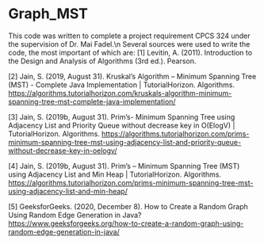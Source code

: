 # Graph_MST
This code was written to complete a project requirement CPCS 324 under the supervision of Dr. Mai Fadel.\n
Several sources were used to write the code, the most important of which are:
[1] Levitin, A. (2011). Introduction to the Design and Analysis of Algorithms (3rd ed.). Pearson.

[2] Jain, S. (2019, August 31). Kruskal’s Algorithm – Minimum Spanning Tree (MST) - Complete Java Implementation | TutorialHorizon. Algorithms. https://algorithms.tutorialhorizon.com/kruskals-algorithm-minimum-spanning-tree-mst-complete-java-implementation/

[3] Jain, S. (2019b, August 31). Prim’s- Minimum Spanning Tree using Adjacency List and Priority Queue without decrease key in O(ElogV) | TutorialHorizon. Algorithms. https://algorithms.tutorialhorizon.com/prims-minimum-spanning-tree-mst-using-adjacency-list-and-priority-queue-without-decrease-key-in-oelogv/

[4] Jain, S. (2019b, August 31). Prim’s – Minimum Spanning Tree (MST) using Adjacency List and Min Heap | TutorialHorizon. Algorithms. https://algorithms.tutorialhorizon.com/prims-minimum-spanning-tree-mst-using-adjacency-list-and-min-heap/

[5] GeeksforGeeks. (2020, December 8). How to Create a Random Graph Using Random Edge Generation in Java? https://www.geeksforgeeks.org/how-to-create-a-random-graph-using-random-edge-generation-in-java/
